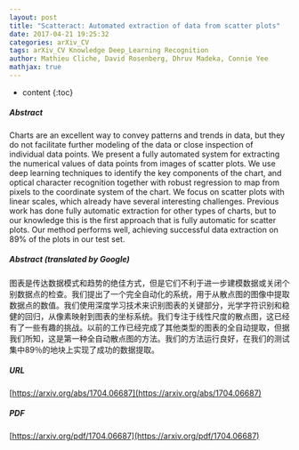 ```yaml
---
layout: post
title: "Scatteract: Automated extraction of data from scatter plots"
date: 2017-04-21 19:25:32
categories: arXiv_CV
tags: arXiv_CV Knowledge Deep_Learning Recognition
author: Mathieu Cliche, David Rosenberg, Dhruv Madeka, Connie Yee
mathjax: true
---
```


* content
{:toc}

##### Abstract
Charts are an excellent way to convey patterns and trends in data, but they do not facilitate further modeling of the data or close inspection of individual data points. We present a fully automated system for extracting the numerical values of data points from images of scatter plots. We use deep learning techniques to identify the key components of the chart, and optical character recognition together with robust regression to map from pixels to the coordinate system of the chart. We focus on scatter plots with linear scales, which already have several interesting challenges. Previous work has done fully automatic extraction for other types of charts, but to our knowledge this is the first approach that is fully automatic for scatter plots. Our method performs well, achieving successful data extraction on 89% of the plots in our test set.

##### Abstract (translated by Google)
图表是传达数据模式和趋势的绝佳方式，但是它们不利于进一步建模数据或关闭个别数据点的检查。我们提出了一个完全自动化的系统，用于从散点图的图像中提取数据点的数值。我们使用深度学习技术来识别图表的关键部分，光学字符识别和稳健的回归，从像素映射到图表的坐标系统。我们专注于线性尺度的散点图，这已经有了一些有趣的挑战。以前的工作已经完成了其他类型的图表的全自动提取，但据我们所知，这是第一种全自动散点图的方法。我们的方法运行良好，在我们的测试集中89％的地块上实现了成功的数据提取。

##### URL
[https://arxiv.org/abs/1704.06687](https://arxiv.org/abs/1704.06687)

##### PDF
[https://arxiv.org/pdf/1704.06687](https://arxiv.org/pdf/1704.06687)

